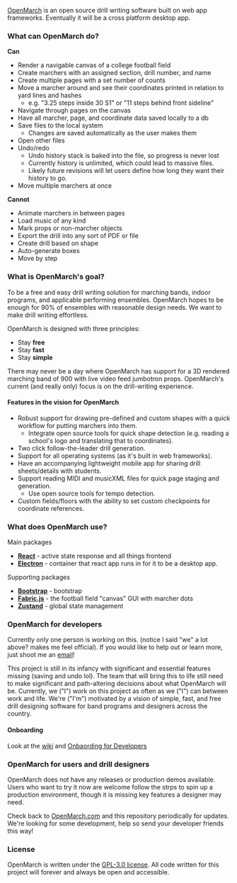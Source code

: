 <!-- WHENEVER MODIFYING THIS FILE, you must also modify /docs/README.md to ensure the website is up to date.
    maybe there's a better way to do this without symlinks. someone better than me at ruby pls -->

[OpenMarch](https://github.com/AlexDumo/OpenMarch) is an open source drill writing software built on web app frameworks. Eventually it will be a cross platform desktop app.

### What can OpenMarch do?
**Can**
- Render a navigable canvas of a college football field
- Create marchers with an assigned section, drill number, and name
- Create multiple pages with a set number of counts
- Move a marcher around and see their coordinates printed in relation to yard lines and hashes
    - e.g. "3.25 steps inside 30 S1" or "11 steps behind front sideline"
- Navigate through pages on the canvas
- Have all marcher, page, and coordinate data saved locally to a db
- Save files to the local system
    - Changes are saved automatically as the user makes them
- Open other files
- Undo/redo
    - Undo history stack is baked into the file, so progress is never lost
    - Currently history is unlimited, which could lead to massive files.
    - Likely future revisions will let users define how long they want their history to go.
- Move multiple marchers at once

**Cannot**
- Animate marchers in between pages
- Load music of any kind
- Mark props or non-marcher objects
- Export the drill into any sort of PDF or file
- Create drill based on shape
- Auto-generate boxes
- Move by step

### What is OpenMarch's goal?
To be a free and easy drill writing solution for marching bands, indoor programs, and applicable performing ensembles.
OpenMarch hopes to be enough for 90% of ensembles with reasonable design needs. We want to make drill writing effortless.

OpenMarch is designed with three principles:
- Stay **free**
- Stay **fast**
- Stay **simple**

There may never be a day where OpenMarch has support for a 3D rendered marching band of 900
with live video feed jumbotron props. OpenMarch's current (and really only) focus is on the drill-writing experience.

#### Features in the vision for OpenMarch
- Robust support for drawing pre-defined and custom shapes with a quick workflow for putting marchers into them.
    - Integrate open source tools for quick shape detection (e.g. reading a school's logo and translating that to coordinates).
- Two click follow-the-leader drill generation.
- Support for all operating systems (as it's built in web frameworks).
- Have an accompanying lightweight mobile app for sharing drill sheets/details with students.
- Support reading MIDI and musicXML files for quick page staging and generation.
    - Use open source tools for tempo detection.
- Custom fields/floors with the ability to set custom checkpoints for coordinate references.

### What does OpenMarch use?
 Main packages
- [**React**](https://react.dev/) - active state response and all things frontend
- [**Electron**](https://www.electronjs.org/) - container that react app runs in for it to be a desktop app.

Supporting packages
- [**Bootstrap**](https://getbootstrap.com/) - bootstrap
- [**Fabric.js**](http://fabricjs.com/) - the football field "canvas" GUI with marcher dots
- [**Zustand**](https://github.com/pmndrs/zustand) - global state management

### OpenMarch for developers
Currently only one person is working on this. (notice I said "we" a lot above? makes me feel official).
If you would like to help out or learn more, just shoot me an [email](mailto:alex.dumouchelle484@gmail.com)!

This project is still in its infancy with significant and essential features missing (saving and undo lol). The team
that will bring this to life still need to make significant and path-altering decisions about what OpenMarch will be.
Currently, we ("I") work on this project as often as we ("I") can between work and life. We're ("I'm") motivated by a
vision of simple, fast, and free drill designing software for band programs and designers across the country.

#### Onboarding
Look at the [wiki](https://github.com/AlexDumo/OpenMarch/wiki) and [Onbaording for Developers](https://github.com/AlexDumo/OpenMarch/wiki/Onboarding-for-Developers)

### OpenMarch for users and drill designers
OpenMarch does not have any releases or production demos available.
Users who want to try it now are welcome follow the strps to spin up a production environment, though it is missing key features a designer may need.

Check back to [OpenMarch.com](https://www.OpenMarch.com/) and this repository periodically for updates. We're looking for some development, help so send your developer friends this way!

### License
OpenMarch is written under the [GPL-3.0 license](LICENSE). All code written for this project will forever and always
be open and accessible.
